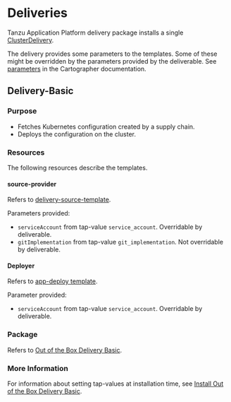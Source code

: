 # Deliveries

Tanzu Application Platform delivery package installs a single [ClusterDelivery](https://cartographer.sh/docs/v0.6.0/reference/deliverable/#clusterdelivery).

The delivery provides some parameters to the templates. Some of these might be
overridden by the parameters provided by the deliverable.
See [parameters](https://cartographer.sh/docs/v0.6.0/templating/#parameters) in
the Cartographer documentation.

## Delivery-Basic

### Purpose

- Fetches Kubernetes configuration created by a supply chain.
- Deploys the configuration on the cluster.

### Resources

The following resources describe the templates.

#### source-provider

Refers to [delivery-source-template](ootb-template-reference.hbs.md#delivery-source-template).

Parameters provided:

 - `serviceAccount` from tap-value `service_account`. Overridable by deliverable.
 - `gitImplementation` from tap-value `git_implementation`. Not overridable by deliverable.

#### Deployer

Refers to [app-deploy template](ootb-template-reference.hbs.md#app-deploy).

Parameter provided:

- `serviceAccount` from tap-value `service_account`. Overridable by deliverable.

### Package

Refers to [Out of the Box Delivery Basic](ootb-delivery-basic.hbs.md).

### More Information

For information about setting tap-values at installation time, see [Install Out of the Box Delivery Basic](install-ootb-delivery-basic.hbs.md).
